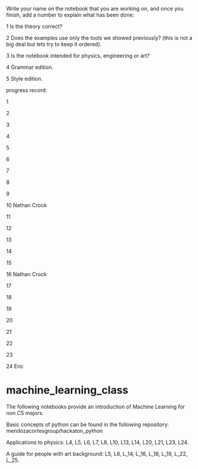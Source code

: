 Write your name on the notebook that you are working on, and once you finish, add a number to explain what has been done:

1 Is the theory correct? 

2 Does the examples use only the tools we showed previously? (this is not a big deal but lets try to keep it ordered).

3 Is the notebook intended for physics, engineering or art?

4 Grammar edition.

5 Style edition.

progress record:

1

2

3

4

5

6

7 

8

9

10 Nathan Crock

11

12

13

14

15

16 Nathan Crock

17

18

19

20

21

22

23

24 Eric



# machine_learning_class
The following notebooks provide an introduction of Machine Learning for non CS majors.

Basic concepts of python can be found in the following repository: mendozacortesgroup/hackaton_python


Applications to physics:
L4, L5, L6, L7, L8, L10, L13, L14, L20, L21, L23, L24.

A guide for people with art background:
L5, L6, L_14, L_16, L_18, L_19, L_22, L_25.
